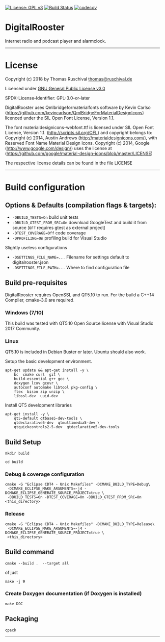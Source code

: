 [![License: GPL v3](https://img.shields.io/badge/License-GPL%20v3-blue.svg)](https://www.gnu.org/licenses/gpl-3.0)
[![Build Status](https://travis-ci.com/truschival/DigitalRoosterGui.svg?branch=develop)](https://travis-ci.com/truschival/DigitalRoosterGui)
[![codecov](https://codecov.io/gh/truschival/DigitalRoosterGui/branch/develop/graph/badge.svg)](https://codecov.io/gh/truschival/DigitalRoosterGui)

DigitalRooster
===================

Internet radio and podcast player and alarmclock.

----
# License

Copyright (c) 2018 by Thomas Ruschival <thomas@ruschival.de> 

Licensed under [GNU General Public License v3.0](http://www.gnu.org/licenses/gpl-3.0-standalone.html) 

SPDX-License-Identifier: GPL-3.0-or-later

DigitalRooster uses Qmlbridgeformaterialfonts software by Kevin Carlso
(https://github.com/kevincarlson/QmlBridgeForMaterialDesignIcons)
licenced under the SIL Open Font License, Version 1.1.

The font materialdesignicons-webfont.ttf is licensed under SIL Open
Font License, Version 1.1. (http://scripts.sil.org/OFL) and copyright
belongs to: Copyright (c) 2014, Austin Andrews (http://materialdesignicons.com/),
with Reserved Font Name Material Design Icons.  Copyright (c) 2014,
Google (http://www.google.com/design/) uses the license at
(https://github.com/google/material-design-icons/blob/master/LICENSE)

The respective license details can be found in the file LICENSE	

-----
# Build configuration

## Options & Defaults (compilation flags & targets):

- `-DBUILD_TESTS=On`           build unit tests
- `-DBUILD_GTEST_FROM_SRC=On`  download GoogleTest and build it from source (`OFF` requires gtest as external project)
- `-DTEST_COVERAGE=Off`        code coverage
- `-DPROFILING=On`             profiling build for Visual Studio 

Slightly useless configurations

- `-DSETTINGS_FILE_NAME=...` Filename for settings default to digitalrooster.json
- `-DSETTINGS_FILE_PATH=...` Where to find configuration file


## Build pre-requisites

DigitalRooster requires OpenSSL and QT5.10 to run. For the build a C++14
Compiler, cmake-3.0 are required.

### Windows (7/10)

This build was tested with QT5.10 Open Source license with Visual Studio 2017
Community.

### Linux 

QT5.10 is included in Debian Buster or later. Ubuntu should also work.

Setup the basic development environment.

	apt-get update && apt-get install -y \
		bc 	cmake curl 	git \
		build-essential g++ gcc \
		doxygen lcov gcovr \
		autoconf automake libtool pkg-config \
		flex  bison zip unzip \
		libssl-dev 	uuid-dev
	
Install QT5 development libraries
	
	apt-get install -y \
		qt5-default qtbase5-dev-tools \
		qtdeclarative5-dev 	qtmultimedia5-dev \
		qtquickcontrols2-5-dev 	qtdeclarative5-dev-tools


## Build Setup
	
	mkdir build
	
	cd build

### Debug & coverage configuration	

	cmake -G "Eclipse CDT4 - Unix Makefiles" -DCMAKE_BUILD_TYPE=Debug\
	 -DCMAKE_ECLIPSE_MAKE_ARGUMENTS=-j4 -DCMAKE_ECLIPSE_GENERATE_SOURCE_PROJECT=true \
	 -DBUILD_TESTS=On -DTEST_COVERAGE=On -DBUILD_GTEST_FROM_SRC=On <this_directory>

### Release

	cmake -G "Eclipse CDT4 - Unix Makefiles" -DCMAKE_BUILD_TYPE=Release\
	 -DCMAKE_ECLIPSE_MAKE_ARGUMENTS=-j4 -DCMAKE_ECLIPSE_GENERATE_SOURCE_PROJECT=true \
	 <this_directory>

## Build command
	
	cmake --build .  --target all
	
of just 
	
	make -j 9
	
### Create Doxygen documentation (if Doxygen is installed)

	make DOC
	
## Packaging

	cpack

-------






